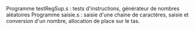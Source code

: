 Programme testRegSup.s : tests d'instructions, générateur de nombres aléatoires
Programme saisie.s  : saisie d'une chaine de caractères, saisie et conversion d'un nombre, allocation de place sur le tas.

